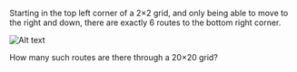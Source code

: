 Starting in the top left corner of a 2×2 grid, and only being able to move to the right and down, there are exactly 6 routes to the bottom right corner.


![Alt text](https://projecteuler.net/project/images/p015.gif "Optional Title")

How many such routes are there through a 20×20 grid?
